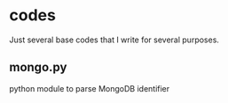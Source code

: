 # codes
Just several base codes that I write for several purposes.

## mongo.py
python module to parse MongoDB identifier